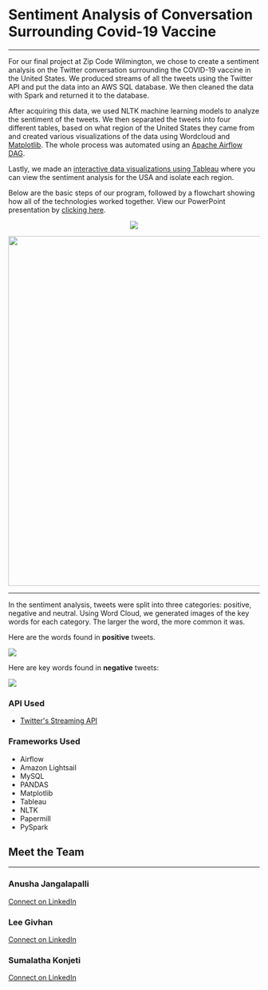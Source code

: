 # Sentiment Analysis of Conversation Surrounding Covid-19 Vaccine 


***

For our final project at Zip Code Wilmington, we chose to create a sentiment analysis on the Twitter conversation surrounding the COVID-19 vaccine in the United States. We produced streams of all the tweets using the Twitter API and put the data into an AWS SQL database. We then cleaned the data with Spark and returned it to the database.

After acquiring this data, we used NLTK machine learning models to analyze the sentiment of the tweets. We then separated the tweets into four different tables, based on what region of the United States they came from and created various visualizations of the data using Wordcloud and [Matplotlib](https://github.com/Anujangalapalli/ZCW-FinalProject/blob/main/Images/stackedbar-matplotlib.png). The whole process was automated using an [Apache Airflow DAG](https://github.com/Anujangalapalli/ZCW-FinalProject/blob/main/Images/dag.png).

Lastly, we made an [interactive data visualizations using Tableau](https://public.tableau.com/profile/lee.givhan#!/vizhome/USASentimentViz1/Dashboard1?publish=yes) where you can view the sentiment analysis for the USA and isolate each region.

Below are the basic steps of our program, followed by a flowchart showing how all of the technologies worked together. View our PowerPoint presentation by [clicking here](https://docs.google.com/presentation/d/18ZFoBC8xl2lBe5G36CmYlEx096O1pVa48K9YEywZ-sU/edit?usp=sharing).

<p align="center">
<img src = "Images/StepSummary.png">
</p>
<p align="center">
<img width="700" src = "Images/Twitter-Sentiment-Flow-Chart.jpeg">
</p>

---  

In the sentiment analysis, tweets were split into three categories: positive, negative and neutral. Using Word Cloud, we generated images of the key words for each category. The larger the word, the more common it was.

Here are the words found in **positive** tweets. 

<img src = "Images/positive-words.png">

Here are key words found in **negative** tweets:

<img src = "Images/negative-words.png">

### API Used  

- [Twitter's Streaming API](https://developer.twitter.com/en/docs/tutorials/consuming-streaming-data)
 
### Frameworks Used  

- Airflow
- Amazon Lightsail 
- MySQL
- PANDAS 
- Matplotlib
- Tableau
- NLTK
- Papermill
- PySpark

## Meet the Team
---
### Anusha Jangalapalli
[Connect on LinkedIn](https://www.linkedin.com/in/anushajangalapalli/)   
  
### Lee Givhan  
[Connect on LinkedIn](https://www.linkedin.com/in/leegivhan/) 

### Sumalatha Konjeti
[Connect on LinkedIn](https://www.linkedin.com/in/sumalatha-konjeti/)
